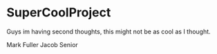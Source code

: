 # SuperCoolProject

Guys im having second thoughts, this might not be as cool as I thought.

Mark Fuller
Jacob Senior
